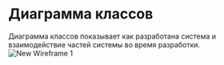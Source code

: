 # Диаграмма классов

Диаграмма классов показывает как разработана система и взаимодействие частей системы во время разработки.
![New Wireframe 1](C:\Users\vlad2\IdeaProjects\documentation_TRTPO\DiagramPictures\ClassDiagram.png)
